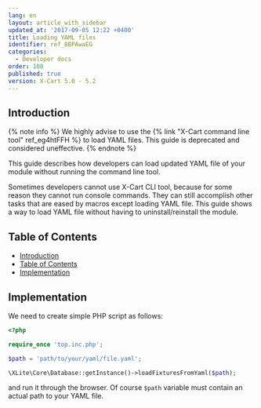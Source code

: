 ```yaml
---
lang: en
layout: article_with_sidebar
updated_at: '2017-09-05 12:22 +0400'
title: Loading YAML files
identifier: ref_8BPAwaEG
categories:
  - Developer docs
order: 100
published: true
version: X-Cart 5.0 - 5.2
---
```


## Introduction

{% note info %}
We highly advise to use the {% link "X-Cart command line tool" ref_eg4htFFH %} to load YAML files. This guide is deprecated and considered uneffective.
{% endnote %}

This guide describes how developers can load updated YAML file of your module without running the command line tool.

Sometimes developers cannot use X-Cart CLI tool, because for some reason they cannot run console commands. They can still accomplish other tasks that are eased by macros except loading YAML file. This guide shows a way to load YAML file without having to uninstall/reinstall the module.

## Table of Contents

*   [Introduction](#introduction)
*   [Table of Contents](#table-of-contents)
*   [Implementation](#implementation)

## Implementation

We need to create simple PHP script as follows: 

```php
<?php

require_once 'top.inc.php';

$path = 'path/to/your/yaml/file.yaml';

\XLite\Core\Database::getInstance()->loadFixturesFromYaml($path);
```

and run it through the browser. Of course `$path` variable must contain an actual path to your YAML file.
